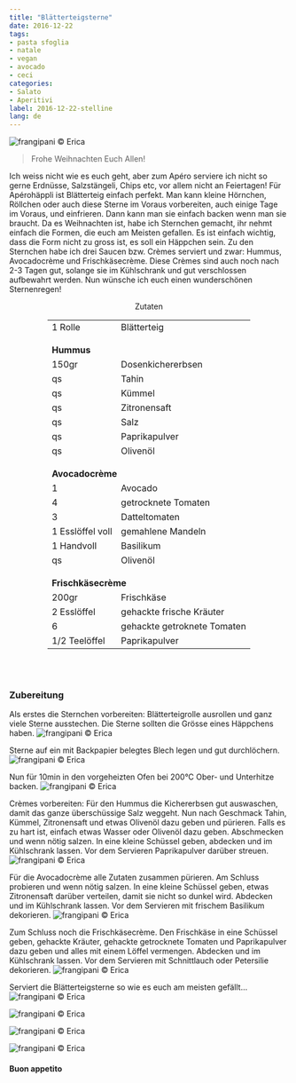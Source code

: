 ```yaml
---
title: "Blätterteigsterne"
date: 2016-12-22
tags:
- pasta sfoglia
- natale
- vegan
- avocado
- ceci
categories:
- Salato
- Aperitivi
label: 2016-12-22-stelline
lang: de
---
```

![](../2016-12-22-stelline-di-sfoglia/header.jpg "frangipani © Erica")

> Frohe Weihnachten Euch Allen!

Ich weiss nicht wie es euch geht, aber zum Apéro serviere ich nicht so gerne Erdnüsse, Salzstängeli, Chips etc, vor allem nicht an Feiertagen! Für Apérohäppli ist Blätterteig einfach perfekt. Man kann kleine Hörnchen, Röllchen oder auch diese Sterne im Voraus vorbereiten, auch einige Tage im Voraus, und einfrieren. Dann kann man sie einfach backen wenn man sie braucht. Da es Weihnachten ist, habe ich Sternchen gemacht, ihr nehmt einfach die Formen, die euch am Meisten gefallen. Es ist einfach wichtig, dass die Form nicht zu gross ist, es soll ein Häppchen sein. Zu den Sternchen habe ich drei Saucen bzw. Crèmes serviert und zwar: Hummus, Avocadocrème und Frischkäsecrème. Diese Crèmes sind auch noch nach 2-3 Tagen gut, solange sie im Kühlschrank und gut verschlossen aufbewahrt werden. Nun wünsche ich euch einen wunderschönen Sternenregen!

<div id="wrapper" style="text-align: center">
  <div id="yourdiv" style="display: inline-block;">
    <div class="ingredients">
      <div class="ingredients-title">Zutaten</div>
      <table>
        <tbody>
          <tr>
            <td>1 Rolle</td>
            <td>Blätterteig</td>
          </tr>
          <tr style="height: 15px;"></tr>
          <tr>          
            <td colspan="2"><b>Hummus</b></td>
          </tr>      
          <tr>
            <td>150gr</td>
            <td>Dosenkichererbsen</td>
          </tr>
          <tr>
            <td>qs</td>
            <td>Tahin</td>
          </tr>
          <tr>
            <td>qs</td>
            <td>Kümmel</td>
          </tr>
          <tr>
            <td>qs</td>
            <td>Zitronensaft</td>
          </tr>
          <tr>
            <td>qs</td>
            <td>Salz</td>
          </tr>
          <tr>
            <td>qs</td>
            <td>Paprikapulver</td>
          </tr>
          <tr>
            <td>qs</td>
            <td>Olivenöl</td>
          </tr>
          <tr style="height: 15px;"></tr>
          <tr>          
            <td colspan="2"><b>Avocadocrème</b></td>
          </tr>      
          <tr>
            <td>1</td>
            <td>Avocado</td>
          </tr>
          <tr>
            <td>4</td>
            <td>getrocknete Tomaten</td>
          </tr>
          <tr>
            <td>3</td>
            <td>Datteltomaten</td>
          </tr>
          <tr>
            <td>1 Esslöffel voll</td>
            <td>gemahlene Mandeln</td>
          </tr>
          <tr>
            <td>1 Handvoll</td>
            <td>Basilikum</td>
          </tr>
          <tr>
            <td>qs</td>
            <td>Olivenöl</td>
          </tr>
          <tr style="height: 15px;"></tr>
          <tr>          
            <td colspan="2"><b>Frischkäsecrème</b></td>
          </tr>      
          <tr>
            <td>200gr</td>
            <td>Frischkäse</td>
          </tr>
          <tr>
            <td>2 Esslöffel</td>
            <td>gehackte frische Kräuter</td>
          </tr>
          <tr>
            <td>6</td>
            <td>gehackte getroknete Tomaten</td>
          </tr>
          <tr>
            <td>1/2 Teelöffel</td>
            <td>Paprikapulver</td>
          </tr>
        </tbody>
      </table>
      <br></br>
    </div>
  </div>
</div>


<h3>
  <font color="grey">
    <i class="fa-solid fa-gears"></i>
  </font> Zubereitung
</h3>

Als erstes die Sternchen vorbereiten: Blätterteigrolle ausrollen und ganz viele Sterne ausstechen. Die Sterne sollten die Grösse eines Häppchens haben.
![](../2016-12-22-stelline-di-sfoglia/stelline.jpg "frangipani © Erica")

Sterne auf ein mit Backpapier belegtes Blech legen und gut durchlöchern.
![](../2016-12-22-stelline-di-sfoglia/teglia.jpg "frangipani © Erica")

Nun für 10min in den vorgeheizten Ofen bei 200°C Ober- und Unterhitze backen.
![](../2016-12-22-stelline-di-sfoglia/stellinepronte.jpg "frangipani © Erica")

Crèmes vorbereiten: Für den Hummus die Kichererbsen gut auswaschen, damit das ganze überschüssige Salz weggeht. Nun nach Geschmack Tahin, Kümmel, Zitronensaft und etwas Olivenöl dazu geben und pürieren. Falls es zu hart ist, einfach etwas Wasser oder Olivenöl dazu geben. Abschmecken und wenn nötig salzen. In eine kleine Schüssel geben, abdecken und im Kühlschrank lassen. Vor dem Servieren Paprikapulver darüber streuen.
![](../2016-12-22-stelline-di-sfoglia/hummus.jpg "frangipani © Erica")

Für die Avocadocrème alle Zutaten zusammen pürieren. Am Schluss probieren und wenn nötig salzen. In eine kleine Schüssel geben, etwas Zitronensaft darüber verteilen, damit sie nicht so dunkel wird. Abdecken und im Kühlschrank lassen. Vor dem Servieren mit frischem Basilikum dekorieren.
![](../2016-12-22-stelline-di-sfoglia/cremaavocado.jpg "frangipani © Erica")

Zum Schluss noch die Frischkäsecrème. Den Frischkäse in eine Schüssel geben, gehackte Kräuter, gehackte getrocknete Tomaten und Paprikapulver dazu geben und alles mit einem Löffel vermengen. Abdecken und im Kühlschrank lassen. Vor dem Servieren mit Schnittlauch oder Petersilie dekorieren.
![](../2016-12-22-stelline-di-sfoglia/cremaformaggio.jpg "frangipani © Erica")

Serviert die Blätterteigsterne so wie es euch am meisten gefällt...
![](../2016-12-22-stelline-di-sfoglia/risultato1.jpg "frangipani © Erica")

![](../2016-12-22-stelline-di-sfoglia/risultato2.jpg "frangipani © Erica")

![](../2016-12-22-stelline-di-sfoglia/risultato3.jpg "frangipani © Erica")

![](../2016-12-22-stelline-di-sfoglia/risultato4.jpg "frangipani © Erica")


<h4>Buon appetito
  <font color="red">
    <i class="fa-regular fa-face-smile"></i>
  </font>
</h4>
